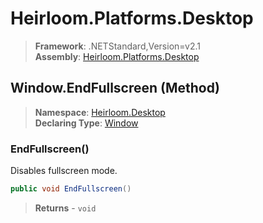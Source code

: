 # Heirloom.Platforms.Desktop

> **Framework**: .NETStandard,Version=v2.1  
> **Assembly**: [Heirloom.Platforms.Desktop][0]

## Window.EndFullscreen (Method)

> **Namespace**: [Heirloom.Desktop][0]  
> **Declaring Type**: [Window][1]

### EndFullscreen()

Disables fullscreen mode.

```cs
public void EndFullscreen()
```

> **Returns** - `void`

[0]: ../../../Heirloom.Platforms.Desktop.md
[1]: ../Window.md

